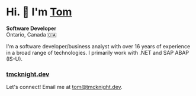 # Hi. 👋 I'm [Tom][website]

**Software Developer**  
Ontario, Canada 🇨🇦

I'm a software developer/business analyst with over 16 years of experience in a broad range of technologies. I primarily work with .NET and SAP ABAP (IS-U).

### [tmcknight.dev][website]

Let's connect! Email me at tom@tmcknight.dev.

[website]: https://tmcknight.dev
